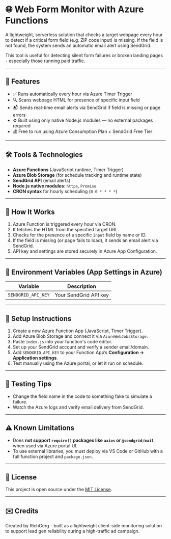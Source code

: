 # 🌐 Web Form Monitor with Azure Functions

A lightweight, serverless solution that checks a target webpage every hour to detect if a critical form field (e.g. ZIP code input) is missing. If the field is not found, the system sends an automatic email alert using SendGrid.

This tool is useful for detecting silent form failures or broken landing pages - especially those running paid traffic.

---

## 🚀 Features

- ✅ Runs automatically every hour via Azure Timer Trigger
- 🔍 Scans webpage HTML for presence of specific input field
- 📬 Sends real-time email alerts via SendGrid if field is missing or page errors
- ⚙️ Built using only native Node.js modules — no external packages required
- 💰 Free to run using Azure Consumption Plan + SendGrid Free Tier

---

## 🛠️ Tools & Technologies

- **Azure Functions** (JavaScript runtime, Timer Trigger)
- **Azure Blob Storage** (for schedule tracking and runtime state)
- **SendGrid API** (email alerts)
- **Node.js native modules**: `https`, `Promise`
- **CRON syntax** for hourly scheduling (`0 0 * * * *`)

---

## 🔧 How It Works

1. Azure Function is triggered every hour via CRON.
2. It fetches the HTML from the specified target URL.
3. Checks for the presence of a specific `input` field by name or ID.
4. If the field is missing (or page fails to load), it sends an email alert via SendGrid.
5. API key and settings are stored securely in Azure App Configuration.

---

## 🔑 Environment Variables (App Settings in Azure)

| Variable              | Description                   |
|-----------------------|-------------------------------|
| `SENDGRID_API_KEY`    | Your SendGrid API key         |

---

## 📌 Setup Instructions

1. Create a new Azure Function App (JavaScript, Timer Trigger).
2. Add Azure Blob Storage and connect it via `AzureWebJobsStorage`.
3. Paste `index.js` into your function's code editor.
4. Set up your SendGrid account and verify a sender email/domain.
5. Add `SENDGRID_API_KEY` to your Function App’s **Configuration → Application settings**.
6. Test manually using the Azure portal, or let it run on schedule.

---

## 🧪 Testing Tips

- Change the field name in the code to something fake to simulate a failure.
- Watch the Azure logs and verify email delivery from SendGrid.

---

## ⚠️ Known Limitations

- Does **not support `require()` packages like `axios` or `@sendgrid/mail`** when used via Azure portal UI.
- To use external libraries, you must deploy via VS Code or GitHub with a full function project and `package.json`.

---

## 📄 License

This project is open source under the [MIT License](LICENSE).

---

## ✉️ Credits

Created by RichGerg - built as a lightweight client-side monitoring solution to support lead gen reliability during a high-traffic ad campaign.
